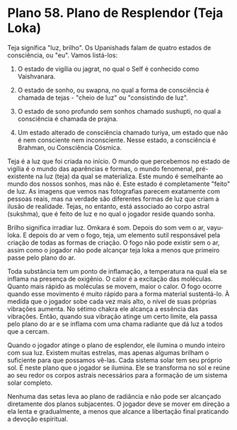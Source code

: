 # Plano 58. Plano de Resplendor (Teja Loka)

Teja significa "luz, brilho". Os Upanishads falam de quatro estados de consciência, ou "eu". Vamos listá-los:

1. O estado de vigília ou jagrat, no qual o Self é conhecido como Vaishvanara.

2. O estado de sonho, ou swapna, no qual a forma de consciência é chamada de tejas - "cheio de luz" ou "consistindo de luz".

3. O estado de sono profundo sem sonhos chamado sushupti, no qual a consciência é chamada de prajna.

4. Um estado alterado de consciência chamado turiya, um estado que não é nem consciente nem inconsciente. Nesse estado, a consciência é Brahman, ou Consciência Cósmica.

Teja é a luz que foi criada no início. O mundo que percebemos no estado de vigília é o mundo das aparências e formas, o mundo fenomenal, pré-existente na luz (teja) da qual se materializa. Este mundo é semelhante ao mundo dos nossos sonhos, mas não é. Este estado é completamente "feito" de luz. As imagens que vemos nas fotografias parecem exatamente com pessoas reais, mas na verdade são diferentes formas de luz que criam a ilusão de realidade. Tejas, no entanto, está associado ao corpo astral (sukshma), que é feito de luz e no qual o jogador reside quando sonha.

Brilho significa irradiar luz. Omkara é som. Depois do som vem o ar, vayu-loka. E depois do ar vem o fogo, teja, um elemento sutil responsável pela criação de todas as formas de criação. O fogo não pode existir sem o ar, assim como o jogador não pode alcançar teja loka a menos que primeiro passe pelo plano do ar.

Toda substância tem um ponto de inflamação, a temperatura na qual ela se inflama na presença de oxigênio. O calor é a excitação das moléculas. Quanto mais rápido as moléculas se movem, maior o calor. O fogo ocorre quando esse movimento é muito rápido para a forma material sustentá-lo. À medida que o jogador sobe cada vez mais alto, o nível de suas próprias vibrações aumenta. No sétimo chakra ele alcança a essência das vibrações. Então, quando sua vibração atinge um certo limite, ela passa pelo plano do ar e se inflama com uma chama radiante que dá luz a todos que a cercam.

Quando o jogador atinge o plano de esplendor, ele ilumina o mundo inteiro com sua luz. Existem muitas estrelas, mas apenas algumas brilham o suficiente para que possamos vê-las. Cada sistema solar tem seu próprio sol. É neste plano que o jogador se ilumina. Ele se transforma no sol e reúne ao seu redor os corpos astrais necessários para a formação de um sistema solar completo.

Nenhuma das setas leva ao plano de radiância e não pode ser alcançado diretamente dos planos subjacentes. O jogador deve se mover em direção a ela lenta e gradualmente, a menos que alcance a libertação final praticando a devoção espiritual.
